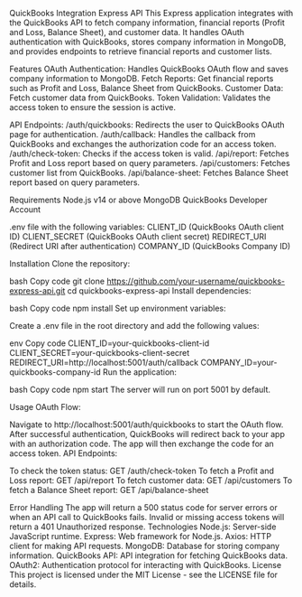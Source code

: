 QuickBooks Integration Express API
This Express application integrates with the QuickBooks API to fetch company information, financial reports (Profit and Loss, Balance Sheet), and customer data. It handles OAuth authentication with QuickBooks, stores company information in MongoDB, and provides endpoints to retrieve financial reports and customer lists.

Features
OAuth Authentication: Handles QuickBooks OAuth flow and saves company information to MongoDB.
Fetch Reports: Get financial reports such as Profit and Loss, Balance Sheet from QuickBooks.
Customer Data: Fetch customer data from QuickBooks.
Token Validation: Validates the access token to ensure the session is active.

API Endpoints:
/auth/quickbooks: Redirects the user to QuickBooks OAuth page for authentication.
/auth/callback: Handles the callback from QuickBooks and exchanges the authorization code for an access token.
/auth/check-token: Checks if the access token is valid.
/api/report: Fetches Profit and Loss report based on query parameters.
/api/customers: Fetches customer list from QuickBooks.
/api/balance-sheet: Fetches Balance Sheet report based on query parameters.

Requirements
Node.js v14 or above
MongoDB
QuickBooks Developer Account

.env file with the following variables:
CLIENT_ID (QuickBooks OAuth client ID)
CLIENT_SECRET (QuickBooks OAuth client secret)
REDIRECT_URI (Redirect URI after authentication)
COMPANY_ID (QuickBooks Company ID)

Installation
Clone the repository:

bash
Copy code
git clone https://github.com/your-username/quickbooks-express-api.git
cd quickbooks-express-api
Install dependencies:

bash
Copy code
npm install
Set up environment variables:

Create a .env file in the root directory and add the following values:

env
Copy code
CLIENT_ID=your-quickbooks-client-id
CLIENT_SECRET=your-quickbooks-client-secret
REDIRECT_URI=http://localhost:5001/auth/callback
COMPANY_ID=your-quickbooks-company-id
Run the application:

bash
Copy code
npm start
The server will run on port 5001 by default.

Usage
OAuth Flow:

Navigate to http://localhost:5001/auth/quickbooks to start the OAuth flow.
After successful authentication, QuickBooks will redirect back to your app with an authorization code. The app will then exchange the code for an access token.
API Endpoints:

To check the token status: GET /auth/check-token
To fetch a Profit and Loss report: GET /api/report
To fetch customer data: GET /api/customers
To fetch a Balance Sheet report: GET /api/balance-sheet


Error Handling
The app will return a 500 status code for server errors or when an API call to QuickBooks fails.
Invalid or missing access tokens will return a 401 Unauthorized response.
Technologies
Node.js: Server-side JavaScript runtime.
Express: Web framework for Node.js.
Axios: HTTP client for making API requests.
MongoDB: Database for storing company information.
QuickBooks API: API integration for fetching QuickBooks data.
OAuth2: Authentication protocol for interacting with QuickBooks.
License
This project is licensed under the MIT License - see the LICENSE file for details.

